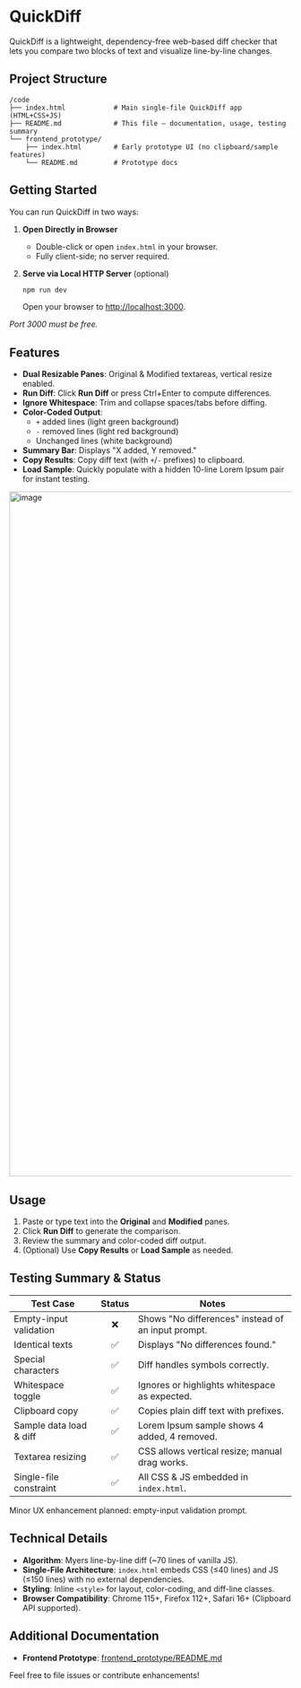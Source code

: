 # QuickDiff

QuickDiff is a lightweight, dependency-free web-based diff checker that lets you compare two blocks of text and visualize line-by-line changes.

## Project Structure

```
/code
├── index.html            # Main single-file QuickDiff app (HTML+CSS+JS)
├── README.md             # This file — documentation, usage, testing summary
└── frontend_prototype/
    ├── index.html        # Early prototype UI (no clipboard/sample features)
    └── README.md         # Prototype docs
```

## Getting Started

You can run QuickDiff in two ways:

1. **Open Directly in Browser**
   - Double-click or open `index.html` in your browser.
   - Fully client-side; no server required.

2. **Serve via Local HTTP Server** (optional)
   ```bash
   npm run dev
   ```
   Open your browser to [http://localhost:3000](http://localhost:3000).

_Port 3000 must be free._

## Features

- **Dual Resizable Panes**: Original & Modified textareas, vertical resize enabled.
- **Run Diff**: Click **Run Diff** or press Ctrl+Enter to compute differences.
- **Ignore Whitespace**: Trim and collapse spaces/tabs before diffing.
- **Color-Coded Output**:
  - `+` added lines (light green background)
  - `-` removed lines (light red background)
  - Unchanged lines (white background)
- **Summary Bar**: Displays "X added, Y removed."
- **Copy Results**: Copy diff text (with `+`/`-` prefixes) to clipboard.
- **Load Sample**: Quickly populate with a hidden 10-line Lorem Ipsum pair for instant testing.

<img width="747" height="1221" alt="image" src="https://github.com/user-attachments/assets/bfd344fc-a3bd-4bd1-952c-dac21170e966" />


## Usage

1. Paste or type text into the **Original** and **Modified** panes.
2. Click **Run Diff** to generate the comparison.
3. Review the summary and color-coded diff output.
4. (Optional) Use **Copy Results** or **Load Sample** as needed.

## Testing Summary & Status

| Test Case                 | Status | Notes                                               |
|---------------------------|:------:|-----------------------------------------------------|
| Empty-input validation    | ❌     | Shows "No differences" instead of an input prompt.  |
| Identical texts           | ✅     | Displays "No differences found."                    |
| Special characters        | ✅     | Diff handles symbols correctly.                     |
| Whitespace toggle         | ✅     | Ignores or highlights whitespace as expected.       |
| Clipboard copy            | ✅     | Copies plain diff text with prefixes.               |
| Sample data load & diff   | ✅     | Lorem Ipsum sample shows 4 added, 4 removed.       |
| Textarea resizing         | ✅     | CSS allows vertical resize; manual drag works.     |
| Single-file constraint    | ✅     | All CSS & JS embedded in `index.html`.             |

Minor UX enhancement planned: empty-input validation prompt.

## Technical Details

- **Algorithm**: Myers line-by-line diff (~70 lines of vanilla JS).
- **Single-File Architecture**: `index.html` embeds CSS (≤40 lines) and JS (≤150 lines) with no external dependencies.
- **Styling**: Inline `<style>` for layout, color-coding, and diff-line classes.
- **Browser Compatibility**: Chrome 115+, Firefox 112+, Safari 16+ (Clipboard API supported).

## Additional Documentation

- **Frontend Prototype**: [frontend_prototype/README.md](frontend_prototype/README.md)

Feel free to file issues or contribute enhancements!

